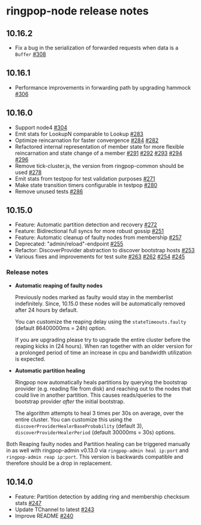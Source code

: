 ringpop-node release notes
==========================

10.16.2
-------
* Fix a bug in the serialization of forwarded requests when data is a `Buffer` [#308](https://github.com/uber/ringpop-node/pull/308)

10.16.1
-------
* Performance improvements in forwarding path by upgrading hammock [#306](https://github.com/uber/ringpop-node/pull/306)

10.16.0
-------
* Support node4 [#304](https://github.com/uber/ringpop-node/pull/304)
* Emit stats for LookupN comparable to Lookup [#283](https://github.com/uber/ringpop-node/pull/283)
* Optimize reincarnation for faster convergence [#284](https://github.com/uber/ringpop-node/pull/284) [#282](https://github.com/uber/ringpop-node/pull/282)
* Refactored internal representation of member state for more flexible reincarnation and state change of a member [#291](https://github.com/uber/ringpop-node/pull/291) [#292](https://github.com/uber/ringpop-node/pull/292) [#293](https://github.com/uber/ringpop-node/pull/293) [#294](https://github.com/uber/ringpop-node/pull/294) [#296](https://github.com/uber/ringpop-node/pull/296)
* Remove tick-cluster.js, the version from ringpop-common should be used [#278](https://github.com/uber/ringpop-node/pull/278)
* Emit stats from testpop for test validation purposes [#271](https://github.com/uber/ringpop-node/pull/271)
* Make state transition timers configurable in testpop [#280](https://github.com/uber/ringpop-node/pull/280)
* Remove unused tests [#286](https://github.com/uber/ringpop-node/pull/286)

10.15.0
-------

* Feature: Automatic partition detection and recovery
 [#272](https://github.com/uber/ringpop-node/pull/272)
* Feature: Bidirectional full syncs for more robust gossip [#251](https://github.com/uber/ringpop-node/pull/251)
* Feature: Automatic cleanup of faulty nodes from membership [#257](https://github.com/uber/ringpop-node/pull/257)
* Deprecated: "admin/reload"-endpoint [#255](https://github.com/uber/ringpop-node/pull/255)
* Refactor: DiscoverProvider abstraction to discover bootstrap hosts [#253](https://github.com/uber/ringpop-node/pull/253)
* Various fixes and improvements for test suite [#263](https://github.com/uber/ringpop-node/pull/263) [#262](https://github.com/uber/ringpop-node/pull/262) [#254](https://github.com/uber/ringpop-node/pull/254) [#245](https://github.com/uber/ringpop-node/pull/245)


### Release notes

* **Automatic reaping of faulty nodes**

    Previously nodes marked as faulty would stay in the memberlist indefinitely. Since, 10.15.0 these nodes will be automatically removed after 24 hours by default.

    You can customize the reaping delay using the `stateTimeouts.faulty` (default 86400000ms = 24h) option.

    If you are upgrading please try to upgrade the entire cluster before the reaping kicks in (24 hours). When ran together with an older version for a prolonged period of time an increase in cpu and bandwidth utilization is expected.

* **Automatic partition healing**

    Ringpop now automatically heals partitions by querying the bootstrap provider (e.g. reading file from disk) and reaching out to the nodes that could live in another partition. This causes reads/queries to the bootstrap provider *after* the initial bootstrap.

    The algorithm attempts to heal 3 times per 30s on average, over the entire cluster. You can customize this using the `discoverProviderHealerBaseProbability` (default 3), `discoverProviderHealerPeriod` (default 30000ms = 30s) options.

Both Reaping faulty nodes and Partition healing can be triggered manually in as well with ringpop-admin v0.13.0 via `ringpop-admin heal ip:port` and `ringpop-admin reap ip:port`. This version is backwards compatible and therefore should be a drop in replacement.


10.14.0
-------

* Feature: Partition detection by adding ring and membership checksum stats [#247](https://github.com/uber/ringpop-node/pull/247)
* Update TChannel to latest [#243](https://github.com/uber/ringpop-node/pull/243)
* Improve README [#240](https://github.com/uber/ringpop-node/pull/240)
